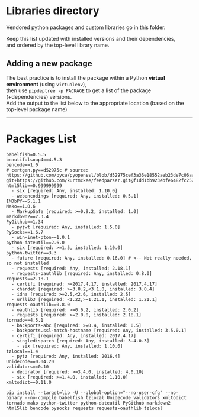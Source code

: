 Libraries directory
======================

Vendored python packages and custom libraries go in this folder.

Keep this list updated with installed versions and their dependencies,<br/>
and ordered by the top-level library name.

Adding a new package
---------
The best practice is to install the package within a Python **virtual environment** (using `virtualenv`),<br/>
then use `pipdeptree -p PACKAGE` to get a list of the package (+dependencies) versions.<br/>
Add the output to the list below to the appropriate location (based on the top-level package name)

***

Packages List
=========
```
babelfish=0.5.5
beautifulsoup4==4.5.3
bencode==1.0
# certgen.py==d52975c # source: https://github.com/pyca/pyopenssl/blob/d52975cef3a36e18552aeb23de7c06aa73d76454/examples/certgen.py
git+https://github.com/kurtmckee/feedparser.git@f1dd1bb923ebfe6482fc2521c1f150b4032289ec#egg=feedparser
html5lib==0.999999999
  - six [required: Any, installed: 1.10.0]
  - webencodings [required: Any, installed: 0.5.1]
IMDbPY==5.1.1
Mako==1.0.6
  - MarkupSafe [required: >=0.9.2, installed: 1.0]
markdown2==2.3.4
PyGithub==1.34
  - pyjwt [required: Any, installed: 1.5.0]
PySocks==1.6.7
  - win-inet-pton==1.0.1
python-dateutil==2.6.0
  - six [required: >=1.5, installed: 1.10.0]
python-twitter==3.3
  - future [required: Any, installed: 0.16.0] # <-- Not really needed, so not installed
  - requests [required: Any, installed: 2.18.1]
  - requests-oauthlib [required: Any, installed: 0.8.0]
requests==2.18.1
  - certifi [required: >=2017.4.17, installed: 2017.4.17]
  - chardet [required: >=3.0.2,<3.1.0, installed: 3.0.4]
  - idna [required: >=2.5,<2.6, installed: 2.5]
  - urllib3 [required: <1.22,>=1.21.1, installed: 1.21.1]
requests-oauthlib==0.8.0
  - oauthlib [required: >=0.6.2, installed: 2.0.2]
  - requests [required: >=2.0.0, installed: 2.18.1]
tornado==4.5.1
  - backports-abc [required: >=0.4, installed: 0.5]
  - backports.ssl-match-hostname [required: Any, installed: 3.5.0.1]
  - certifi [required: Any, installed: 2017.4.17]
  - singledispatch [required: Any, installed: 3.4.0.3]
    - six [required: Any, installed: 1.10.0]
tzlocal==1.4
  - pytz [required: Any, installed: 2016.4]
Unidecode==0.04.20
validators==0.10
  - decorator [required: >=3.4.0, installed: 4.0.10]
  - six [required: >=1.4.0, installed: 1.10.0]
xmltodict==0.11.0
```

```
pip install --target=lib -U --global-option="--no-user-cfg" --no-binary --no-compile babelfish tzlocal Unidecode validators xmltodict tornado mako python-twitter python-dateutil PyGithub markdown2 html5lib bencode pysocks requests requests-oauthlib tzlocal
```
